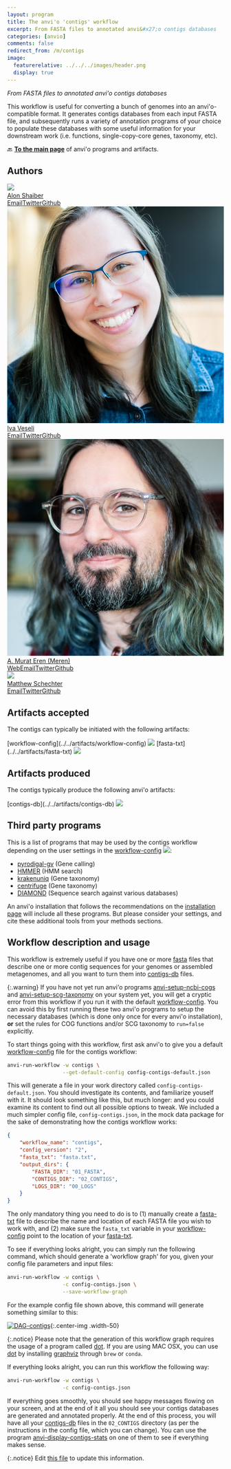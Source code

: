 ```yaml
---
layout: program
title: The anvi'o 'contigs' workflow
excerpt: From FASTA files to annotated anvi&#x27;o contigs databases
categories: [anvio]
comments: false
redirect_from: /m/contigs
image:
  featurerelative: ../../../images/header.png
  display: true
---
```


<i>From FASTA files to annotated anvi&#x27;o contigs databases</i>

This workflow is useful for converting a bunch of genomes into an anvi&#x27;o-compatible format. It generates contigs databases from each input FASTA file, and subsequently runs a variety of annotation programs of your choice to populate these databases with some useful information for your downstream work (i.e. functions, single-copy-core genes, taxonomy, etc).

🔙 **[To the main page](../../)** of anvi'o programs and artifacts.

## Authors

<div class="anvio-person"><div class="anvio-person-info"><div class="anvio-person-photo"><img class="anvio-person-photo-img" src="../../images/authors/ShaiberAlon.jpg" /></div><div class="anvio-person-info-box"><a href="/people/shaiberalon" target="_blank"><span class="anvio-person-name">Alon Shaiber</span></a><div class="anvio-person-social-box"><a href="mailto:alon.shaiber@gmail.com" class="person-social" target="_blank"><i class="fa fa-fw fa-envelope-square"></i>Email</a><a href="http://twitter.com/alon_shaiber" class="person-social" target="_blank"><i class="fa fa-fw fa-twitter-square"></i>Twitter</a><a href="http://github.com/shaiberalon" class="person-social" target="_blank"><i class="fa fa-fw fa-github"></i>Github</a></div></div></div></div>

<div class="anvio-person"><div class="anvio-person-info"><div class="anvio-person-photo"><img class="anvio-person-photo-img" src="../../images/authors/ivagljiva.jpg" /></div><div class="anvio-person-info-box"><a href="/people/ivagljiva" target="_blank"><span class="anvio-person-name">Iva Veseli</span></a><div class="anvio-person-social-box"><a href="mailto:iva.veseli@gmail.com" class="person-social" target="_blank"><i class="fa fa-fw fa-envelope-square"></i>Email</a><a href="http://twitter.com/ivaglj1va" class="person-social" target="_blank"><i class="fa fa-fw fa-twitter-square"></i>Twitter</a><a href="http://github.com/ivagljiva" class="person-social" target="_blank"><i class="fa fa-fw fa-github"></i>Github</a></div></div></div></div>

<div class="anvio-person"><div class="anvio-person-info"><div class="anvio-person-photo"><img class="anvio-person-photo-img" src="../../images/authors/meren.jpg" /></div><div class="anvio-person-info-box"><a href="/people/meren" target="_blank"><span class="anvio-person-name">A. Murat Eren (Meren)</span></a><div class="anvio-person-social-box"><a href="http://merenlab.org" class="person-social" target="_blank"><i class="fa fa-fw fa-home"></i>Web</a><a href="mailto:a.murat.eren@gmail.com" class="person-social" target="_blank"><i class="fa fa-fw fa-envelope-square"></i>Email</a><a href="http://twitter.com/merenbey" class="person-social" target="_blank"><i class="fa fa-fw fa-twitter-square"></i>Twitter</a><a href="http://github.com/meren" class="person-social" target="_blank"><i class="fa fa-fw fa-github"></i>Github</a></div></div></div></div>

<div class="anvio-person"><div class="anvio-person-info"><div class="anvio-person-photo"><img class="anvio-person-photo-img" src="../../images/authors/mschecht.jpg" /></div><div class="anvio-person-info-box"><a href="/people/mschecht" target="_blank"><span class="anvio-person-name">Matthew Schechter</span></a><div class="anvio-person-social-box"><a href="mailto:mschechter@uchicago.edu" class="person-social" target="_blank"><i class="fa fa-fw fa-envelope-square"></i>Email</a><a href="http://twitter.com/mschecht_bio" class="person-social" target="_blank"><i class="fa fa-fw fa-twitter-square"></i>Twitter</a><a href="http://github.com/mschecht" class="person-social" target="_blank"><i class="fa fa-fw fa-github"></i>Github</a></div></div></div></div>



## Artifacts accepted

The contigs can typically be initiated with the following artifacts:

<p style="text-align: left" markdown="1"><span class="artifact-p">[workflow-config](../../artifacts/workflow-config) <img src="../../images/icons/JSON.png" class="artifact-icon-mini" /></span> <span class="artifact-p">[fasta-txt](../../artifacts/fasta-txt) <img src="../../images/icons/TXT.png" class="artifact-icon-mini" /></span></p>

## Artifacts produced

The contigs typically produce the following anvi'o artifacts:

<p style="text-align: left" markdown="1"><span class="artifact-p">[contigs-db](../../artifacts/contigs-db) <img src="../../images/icons/DB.png" class="artifact-icon-mini" /></span></p>

## Third party programs

This is a list of programs that may be used by the contigs workflow depending on the user settings in the <span class="artifact-p">[workflow-config](../../artifacts/workflow-config/) <img src="../../images/icons/JSON.png" class="artifact-icon-mini" /></span>:

<ul>
<li><a href="https://github.com/althonos/pyrodigal-gv" target="_blank">pyrodigal-gv</a> (Gene calling)</li><li><a href="http://hmmer.org/" target="_blank">HMMER</a> (HMM search)</li><li><a href="https://github.com/fbreitwieser/krakenuniq" target="_blank">krakenuniq</a> (Gene taxonomy)</li><li><a href="https://github.com/DaehwanKimLab/centrifuge" target="_blank">centrifuge</a> (Gene taxonomy)</li><li><a href="https://uni-tuebingen.de/fakultaeten/mathematisch-naturwissenschaftliche-fakultaet/fachbereiche/informatik/lehrstuehle/algorithms-in-bioinformatics/software/diamond/" target="_blank">DIAMOND</a> (Sequence search against various databases)</li>
</ul>

An anvi'o installation that follows the recommendations on the <a href="https://anvio.org/install/" target="_blank">installation page</a> will include all these programs. But please consider your settings, and cite these additional tools from your methods sections.

## Workflow description and usage



This workflow is extremely useful if you have one or more <span class="artifact-n">[fasta](/help/main/artifacts/fasta)</span> files that describe one or more contig sequences for your genomes or assembled metagenomes, and all you want to turn them into <span class="artifact-n">[contigs-db](/help/main/artifacts/contigs-db)</span> files.

{:.warning}
If you have not yet run anvi'o programs <span class="artifact-p">[anvi-setup-ncbi-cogs](/help/main/programs/anvi-setup-ncbi-cogs)</span> and <span class="artifact-p">[anvi-setup-scg-taxonomy](/help/main/programs/anvi-setup-scg-taxonomy)</span> on your system yet, you will get a cryptic error from this workflow if you run it with the default <span class="artifact-n">[workflow-config](/help/main/artifacts/workflow-config)</span>. You can avoid this by first running these two anvi'o programs to setup the necessary databases (which is done only once for every anvi'o installation), **or** set the rules for COG functions and/or SCG taxonomy to `run=false` explicitly.

To start things going with this workflow, first ask anvi'o to give you a default <span class="artifact-n">[workflow-config](/help/main/artifacts/workflow-config)</span> file for the contigs workflow:

```bash
anvi-run-workflow -w contigs \
                  --get-default-config config-contigs-default.json
```

This will generate a file in your work directory called `config-contigs-default.json`. You should investigate its contents, and familiarize youself with it. It should look something like this, but much longer:
and you could examine its content to find out all possible options to tweak. We included a much simpler config file, `config-contigs.json`, in the mock data package for the sake of demonstrating how the contigs workflow works:

```json
{
    "workflow_name": "contigs",
    "config_version": "2",
    "fasta_txt": "fasta.txt",
    "output_dirs": {
        "FASTA_DIR": "01_FASTA",
        "CONTIGS_DIR": "02_CONTIGS",
        "LOGS_DIR": "00_LOGS"
    }
}
```

The only mandatory thing you need to do is to (1) manually create a <span class="artifact-n">[fasta-txt](/help/main/artifacts/fasta-txt)</span> file to describe the name and location of each FASTA file you wish to work with, and (2) make sure the `fasta_txt` variable in your <span class="artifact-n">[workflow-config](/help/main/artifacts/workflow-config)</span> point to the location of your <span class="artifact-n">[fasta-txt](/help/main/artifacts/fasta-txt)</span>.

To see if everything looks alright, you can simply run the following command, which should generate a 'workflow graph' for you, given your config file parameters and input files:

```bash
anvi-run-workflow -w contigs \
                  -c config-contigs.json \
                  --save-workflow-graph
```

For the example config file shown above, this command will generate something similar to this:

[![DAG-contigs](../../images/workflows/contigs/DAG-contigs.png)]( ../../images/workflows/contigs/DAG-contigs.png){:.center-img .width-50}

{:.notice}
Please note that the generation of this workflow graph requires the usage of a program called [dot](https://en.wikipedia.org/wiki/DOT_(graph_description_language)). If you are using MAC OSX, you can use [dot](https://en.wikipedia.org/wiki/DOT_(graph_description_language)) by installing [graphviz](http://www.graphviz.org/) through `brew` or `conda`.

If everything looks alright, you can run this workflow the following way:

```bash
anvi-run-workflow -w contigs \
                  -c config-contigs.json
```

If everything goes smoothly, you should see happy messages flowing on your screen, and at the end of it all you should see your contigs databases are generated and annotated properly. At the end of this process, you will have all your <span class="artifact-n">[contigs-db](/help/main/artifacts/contigs-db)</span> files in the `02_CONTIGS` directory (as per the instructions in the config file, which you can change). You can use the program <span class="artifact-p">[anvi-display-contigs-stats](/help/main/programs/anvi-display-contigs-stats)</span> on one of them to see if everything makes sense.


{:.notice}
Edit [this file](https://github.com/merenlab/anvio/tree/master/anvio/docs/workflows/contigs.md) to update this information.

